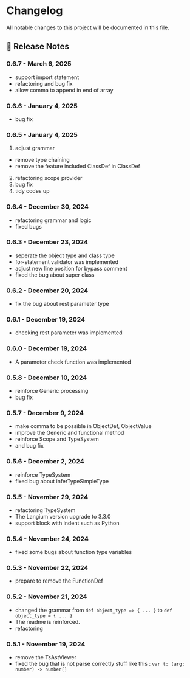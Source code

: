 # Changelog

All notable changes to this project will be documented in this file.

## 🔗 Release Notes

### 0.6.7 - March 6, 2025

- support import statement
- refactoring and bug fix
- allow comma to append in end of array 

### 0.6.6 - January 4, 2025

- bug fix

### 0.6.5 - January 4, 2025

1. adjust grammar
- remove type chaining
- remove the feature included ClassDef in ClassDef
2. refactoring scope provider
3. bug fix
4. tidy codes up

### 0.6.4 - December 30, 2024

- refactoring grammar and logic
- fixed bugs

### 0.6.3 - December 23, 2024

- seperate the object type and class type
- for-statement validator was implemented
- adjust new line position for bypass comment
- fixed the bug about super class

### 0.6.2 - December 20, 2024

- fix the bug about rest parameter type

### 0.6.1 - December 19, 2024

- checking rest parameter was implemented

### 0.6.0 - December 19, 2024

- A parameter check function was implemented

### 0.5.8 - December 10, 2024

- reinforce Generic processing
- bug fix

### 0.5.7 - December 9, 2024

- make comma to be possible in ObjectDef, ObjectValue
- improve the Generic and functional method
- reinforce Scope and TypeSystem
- and bug fix

### 0.5.6 - December 2, 2024

- reinforce TypeSystem
- fixed bug about inferTypeSimpleType

### 0.5.5 - November 29, 2024

- refactoring TypeSystem
- The Langium version upgrade to 3.3.0
- support block with indent such as Python

### 0.5.4 - November 24, 2024

- fixed some bugs about function type variables

### 0.5.3 - November 22, 2024

- prepare to remove the FunctionDef

### 0.5.2 - November 21, 2024

- changed the grammar from `def object_type => { ... }` to `def object_type = { ... }`
- The readme is reinforced.
- refactoring

### 0.5.1 - November 19, 2024

- remove the TsAstViewer
- fixed the bug that is not parse correctly stuff like this : `var t: (arg: number) -> number[]`
